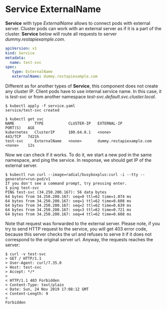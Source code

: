 # Service ExternalName
**Service** with type *ExternalName* allows to connect pods with external server. Cluster pods can work with an external server as if it is a part of the cluster.
**Service** below will route all requests to server *dummy.restapiexample.com*.
```yaml
apiVersion: v1
kind: Service
metadata:
  name: test-svc
spec:
   type: ExternalName
   externalName: dummy.restapiexample.com
```
Different as for another types of **Service**, this component does not create any cluster IP. Client pods have to use internal service name. In this case, it is *test-svc* or from another namespace *test-svc.default.svc.cluster.local*.
```
$ kubectl apply -f service.yaml
service/test-svc created

$ kubectl get svc
NAME         TYPE           CLUSTER-IP   EXTERNAL-IP                PORT(S)   AGE
kubernetes   ClusterIP      100.64.0.1   <none>                     443/TCP   7d21h
test-svc     ExternalName   <none>       dummy.restapiexample.com   <none>    12s
```
Now we can check if it works. To do it, we start a new pod in the same namespace, and ping the service. In response, we should get IP of the external server.
```
$ kubectl run curl --image=radial/busyboxplus:curl -i --tty --generator=run-pod/v1
If you don't see a command prompt, try pressing enter.
$ ping test-svc
PING test-svc (34.250.200.167): 56 data bytes
64 bytes from 34.250.200.167: seq=0 ttl=62 time=1.074 ms
64 bytes from 34.250.200.167: seq=1 ttl=62 time=0.608 ms
64 bytes from 34.250.200.167: seq=2 ttl=62 time=0.639 ms
64 bytes from 34.250.200.167: seq=3 ttl=62 time=0.721 ms
64 bytes from 34.250.200.167: seq=4 ttl=62 time=0.608 ms
```
Note that request was forwarded to the external server.
Please note, if you try to send HTTP request to the service,  you will get 403 error code, because this server checks the url and refuses to serve it if it does not correspond to the original server url. Anyway, the requests reaches the server:
```
$ curl -v test-svc
> GET / HTTP/1.1
> User-Agent: curl/7.35.0
> Host: test-svc
> Accept: */*
>
< HTTP/1.1 403 Forbidden
< Content-Type: text/plain
< Date: Sun, 24 Nov 2019 17:08:12 GMT
< Content-Length: 9
<
Forbidden
```
```
```
